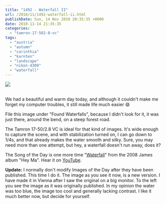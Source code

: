 ```yaml
---
title: "1492 - Waterfall II"
url: /2010/11/1492-waterfall-ii.html
publishDate: Sun, 14 Nov 2010 20:35:35 +0000
date: 2010-11-14 21:35:35
categories: 
  - "tamron-17-502-8-vc"
tags: 
  - "austria"
  - "autumn"
  - "carinthia"
  - "karnten"
  - "landscape"
  - "nikon-d300"
  - "waterfall"
---
```

<div class="container">
<div class="center"><a target="_blank" href="https://d25zfm9zpd7gm5.cloudfront.net/1200x1200/2010/20101114_145441_ps2.jpg"><img src="https://d25zfm9zpd7gm5.cloudfront.net/0600x0600/2010/20101114_145441_ps2.jpg" /></a></div>
</div>
<br />

We had a beautiful and warm day today, and although it couldn't make me forget my computer troubles, it still made life much easier 😄

File this image under "Found Waterfalls", because I didn't look for it, it was just there, around the bend, on a steep forest road.

 The Tamron 17-50/2.8 VC is ideal for that kind of images. It's wide enough to capture the scene, and with stabilization turned on, I can go down to 1/4s, and that already makes the water smooth and silky. Sure, you may need more than one attempt, but hey, a waterfall doesn't run away, does it?

The Song of the Day is one more time "<a target="_blank" href="http://www.lyricsmode.com/lyrics/j/james/waterfall.html">Waterfall</a>" from the 2008 James album "Hey Ma". Hear it on <a target="_blank" href="http://www.youtube.com/watch?v=K-zngNd4ee8">YouTube</a>.

<a target="_blank" href="https://d25zfm9zpd7gm5.cloudfront.net/1200x1200/2010/20101114_145441_ps.jpg"><img style="margin: 0pt 10px 0pt 0px; float: left;" src="https://d25zfm9zpd7gm5.cloudfront.net/0150x0150/2010/20101114_145441_ps.jpg" alt="" border="0" /></a> <strong>Update:</strong> I normally don't modify Images of the Day after they have been published. This time I do it. The image as you see it now, is a new version. I have made it in Vienna after I saw the original on a big monitor. To the left you see the image as it was originally published. In my opinion the water was too blue, the image too cool and generally lacking contrast. I like it much better now, but decide for yourself.

